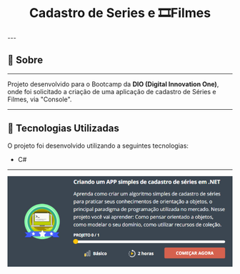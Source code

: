 <h1 align="center">Cadastro de Series e 🎞Filmes</h1>
---

## 📑 Sobre
---
Projeto desenvolvido para o Bootcamp da **DIO (Digital Innovation One)**, onde foi solicitado a criação de uma aplicação de cadastro de Séries e Filmes, via "Console".

---
## 🚀 Tecnologias Utilizadas

O projeto foi desenvolvido utilizando a seguintes tecnologias:

- C#

---

<div algin="center">
    <img src="imagens/projetoDIO.png" alt="Projeto_DIO" title="Projeto em C#">
</div>